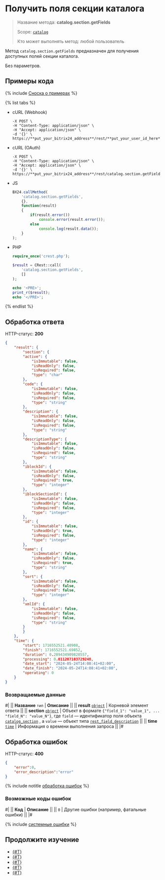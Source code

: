 # Получить поля секции каталога

> Название метода: **catalog.section.getFields**
>
> Scope: [`catalog`](../../scopes/permissions.md)
>
> Кто может выполнять метод: любой пользователь

Метод `catalog.section.getFields` предназначен для получения доступных полей секции каталога. 

Без параметров.

## Примеры кода

{% include [Сноска о примерах](../../../_includes/examples.md) %}

{% list tabs %}

- cURL (Webhook)

    ```curl
    -X POST \
    -H "Content-Type: application/json" \
    -H "Accept: application/json" \
    -d '{}' \
    https://**put_your_bitrix24_address**/rest/**put_your_user_id_here**/**put_your_webbhook_here**/catalog.section.getFields
    ```

- cURL (OAuth)

    ```curl
    -X POST \
    -H "Content-Type: application/json" \
    -H "Accept: application/json" \
    -d '{}' \
    https://**put_your_bitrix24_address**/rest/catalog.section.getFields
    ```

- JS

    ```js
    BX24.callMethod(
        'catalog.section.getFields',
        {},
        function(result)
        {
            if(result.error())
                console.error(result.error());
            else
                console.log(result.data());
        }
    );
    ```

- PHP

    ```php
    require_once('crest.php');

    $result = CRest::call(
        'catalog.section.getFields',
        []
    );

    echo '<PRE>';
    print_r($result);
    echo '</PRE>';
    ```

{% endlist %}

## Обработка ответа

HTTP-статус: **200**

```json
{
    "result": {
        "section": {
        "active": {
            "isImmutable": false,
            "isReadOnly": false,
            "isRequired": false,
            "type": "char"
        },
        "code": {
            "isImmutable": false,
            "isReadOnly": false,
            "isRequired": false,
            "type": "string"
        },
        "description": {
            "isImmutable": false,
            "isReadOnly": false,
            "isRequired": false,
            "type": "string"
        },
        "descriptionType": {
            "isImmutable": false,
            "isReadOnly": false,
            "isRequired": false,
            "type": "string"
        },
        "iblockId": {
            "isImmutable": false,
            "isReadOnly": false,
            "isRequired": true,
            "type": "integer"
        },
        "iblockSectionId": {
            "isImmutable": false,
            "isReadOnly": false,
            "isRequired": false,
            "type": "integer"
        },
        "id": {
            "isImmutable": false,
            "isReadOnly": true,
            "isRequired": false,
            "type": "integer"
        },
        "name": {
            "isImmutable": false,
            "isReadOnly": false,
            "isRequired": true,
            "type": "string"
        },
        "sort": {
            "isImmutable": false,
            "isReadOnly": false,
            "isRequired": false,
            "type": "integer"
        },
        "xmlId": {
            "isImmutable": false,
            "isReadOnly": false,
            "isRequired": false,
            "type": "string"
        }
        }
    },
    "time": {
        "start": 1716552521.40908,
        "finish": 1716552521.69852,
        "duration": 0.289434909820557,
        "processing": 0.011207103729248,
        "date_start": "2024-05-24T14:08:41+02:00",
        "date_finish": "2024-05-24T14:08:41+02:00",
        "operating": 0
    }
}
```

### Возвращаемые данные

#|
|| **Название**
`тип` | **Описание** ||
|| **result**
[`object`](../../data-types.md) | Корневой элемент ответа ||
|| **section**
[`object`](../../data-types.md) | Объект в формате `{"field_1": "value_1", ... "field_N": "value_N"}`, где `field` — идентификатор поля объекта [`catalog_section`](../data-types.md#catalog_section) , а `value` — объект типа [`rest_field_description`](../data-types.md) ||
|| **time**
[`time`](../../data-types.md) | Информация о времени выполнения запроса ||
|#

## Обработка ошибок

HTTP-статус: **400**

```json
{
    "error":0,
    "error_description":"error"
}
```

{% include notitle [обработка ошибок](../../../_includes/error-info.md) %}

### Возможные коды ошибок

#|
|| **Код** | **Описание** ||
|| `0` | Другие ошибки (например, фатальные ошибки) ||
|#

{% include [системные ошибки](../../../_includes/system-errors.md) %}

## Продолжите изучение 

- [{#T}](./catalog-section-add.md)
- [{#T}](./catalog-section-update.md)
- [{#T}](./catalog-section-get.md)
- [{#T}](./catalog-section-list.md)
- [{#T}](./catalog-section-delete.md)

